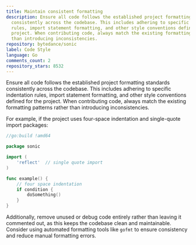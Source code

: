 ```yaml
---
title: Maintain consistent formatting
description: Ensure all code follows the established project formatting standards
  consistently across the codebase. This includes adhering to specific indentation
  rules, import statement formatting, and other style conventions defined for the
  project. When contributing code, always match the existing formatting patterns rather
  than introducing inconsistencies.
repository: bytedance/sonic
label: Code Style
language: Go
comments_count: 2
repository_stars: 8532
---
```


Ensure all code follows the established project formatting standards consistently across the codebase. This includes adhering to specific indentation rules, import statement formatting, and other style conventions defined for the project. When contributing code, always match the existing formatting patterns rather than introducing inconsistencies.

For example, if the project uses four-space indentation and single-quote import packages:

```go
//go:build !amd64

package sonic

import (
    'reflect'  // single quote import
)

func example() {
    // four space indentation
    if condition {
        doSomething()
    }
}
```

Additionally, remove unused or debug code entirely rather than leaving it commented out, as this keeps the codebase clean and maintainable. Consider using automated formatting tools like `gofmt` to ensure consistency and reduce manual formatting errors.